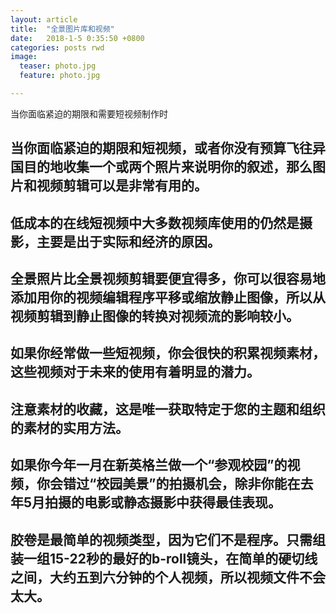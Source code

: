 ```yaml
---
layout: article
title:  "全景图片库和视频"
date:   2018-1-5 0:35:50 +0800
categories: posts rwd
image:
  teaser: photo.jpg
  feature: photo.jpg 

---
```

当你面临紧迫的期限和需要短视频制作时

## 当你面临紧迫的期限和短视频，或者你没有预算飞往异国目的地收集一个或两个照片来说明你的叙述，那么图片和视频剪辑可以是非常有用的。

## 低成本的在线短视频中大多数视频库使用的仍然是摄影，主要是出于实际和经济的原因。

## 全景照片比全景视频剪辑要便宜得多，你可以很容易地添加用你的视频编辑程序平移或缩放静止图像，所以从视频剪辑到静止图像的转换对视频流的影响较小。

## 如果你经常做一些短视频，你会很快的积累视频素材，这些视频对于未来的使用有着明显的潜力。

## 注意素材的收藏，这是唯一获取特定于您的主题和组织的素材的实用方法。

## 如果你今年一月在新英格兰做一个“参观校园”的视频，你会错过“校园美景”的拍摄机会，除非你能在去年5月拍摄的电影或静态摄影中获得最佳表现。

## 胶卷是最简单的视频类型，因为它们不是程序。只需组装一组15-22秒的最好的b-roll镜头，在简单的硬切线之间，大约五到六分钟的个人视频，所以视频文件不会太大。